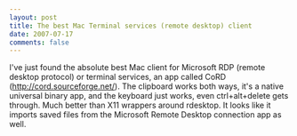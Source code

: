 ```yaml
---
layout: post
title: The best Mac Terminal services (remote desktop) client
date: 2007-07-17
comments: false
---
```


I've just found the absolute best Mac client for Microsoft RDP (remote desktop protocol) or terminal services, an app called CoRD (http://cord.sourceforge.net/). The clipboard works both ways, it's a native universal binary app, and the keyboard just works, even ctrl+alt+delete gets through. Much better than X11 wrappers around rdesktop. It looks like it imports saved files from the Microsoft Remote Desktop connection app as well.
